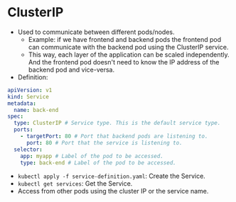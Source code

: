 # ClusterIP

- Used to communicate between different pods/nodes.
  - Example: if we have frontend and backend pods the frontend pod can communicate with the backend pod using the ClusterIP service.
  - This way, each layer of the application can be scaled independently. And the frontend pod doesn't need to know the IP address of the backend pod and vice-versa.
- Definition:

```yaml
apiVersion: v1
kind: Service
metadata:
  name: back-end
spec:
  type: ClusterIP # Service type. This is the default service type.
  ports:
    - targetPort: 80 # Port that backend pods are listening to.
      port: 80 # Port that the service is listening to.
  selector:
    app: myapp # Label of the pod to be accessed.
    type: back-end # Label of the pod to be accessed.
```

- `kubectl apply -f service-definition.yaml`: Create the Service.
- `kubectl get services`: Get the Service.
- Access from other pods using the cluster IP or the service name.
